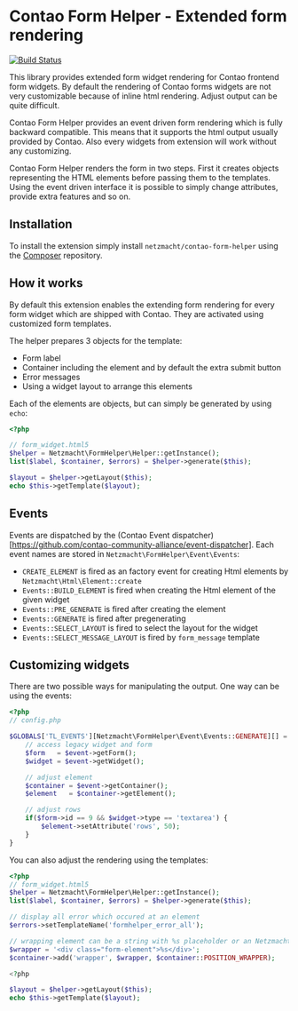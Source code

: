 Contao Form Helper - Extended form rendering
==================

[![Build Status](https://travis-ci.org/netzmacht/contao-form-helper.svg?branch=master)](https://travis-ci.org/netzmacht/contao-form-helper)

This library provides extended form widget rendering for Contao frontend form widgets. By default the rendering of
Contao forms widgets are not very customizable because of inline html rendering. Adjust output can be quite difficult.

Contao Form Helper provides an event driven form rendering which is fully backward compatible. This means that it
supports the html output usually provided by Contao. Also every widgets from extension will work without any customizing.

Contao Form Helper renders the form in two steps. First it creates objects representing the HTML elements before passing
them to the templates. Using the event driven interface it is possible to simply change attributes, provide extra features
and so on.

Installation
-----

To install the extension simply install `netzmacht/contao-form-helper` using the
[Composer](http://c-c-a.org/ueber-composer) repository.

How it works
-----

By default this extension enables the extending form rendering for every form widget which are shipped with Contao. They
are activated using customized form templates.

The helper prepares 3 objects for the template:
 * Form label
 * Container including the element and by default the extra submit button
 * Error messages
 * Using a widget layout to arrange this elements

Each of the elements are objects, but can simply be generated by using `echo`:

```php
<?php

// form_widget.html5
$helper = Netzmacht\FormHelper\Helper::getInstance();
list($label, $container, $errors) = $helper->generate($this);

$layout = $helper->getLayout($this);
echo $this->getTemplate($layout);

```

Events
----------

Events are dispatched by the (Contao Event dispatcher)[https://github.com/contao-community-alliance/event-dispatcher].
Each event names are stored in `Netzmacht\FormHelper\Event\Events`:
 * `CREATE_ELEMENT` is fired as an factory event for creating Html elements by `Netzmacht\Html\Element::create`
 * `Events::BUILD_ELEMENT` is fired when creating the Html element of the given widget
 * `Events::PRE_GENERATE` is fired after creating the element
 * `Events::GENERATE` is fired after pregenerating
 * `Events::SELECT_LAYOUT` is fired to select the layout for the widget
 * `Events::SELECT_MESSAGE_LAYOUT` is fired by `form_message` template


Customizing widgets
----------

There are two possible ways for manipulating the output. One way can be using the events:

```php
<?php
// config.php

$GLOBALS['TL_EVENTS'][Netzmacht\FormHelper\Event\Events::GENERATE][] = function(Netzmacht\FormHelper\Event\GenerateEvent $event) {
	// access legacy widget and form
	$form 	= $event->getForm();
	$widget = $event->getWidget();

	// adjust element
	$container = $event->getContainer();
	$element   = $container->getElement();

	// adjust rows
	if($form->id == 9 && $widget->type == 'textarea') {
		$element->setAttribute('rows', 50);
	}
}
```

You can also adjust the rendering using the templates:

```php
<?php
// form_widget.html5
$helper = Netzmacht\FormHelper\Helper::getInstance();
list($label, $container, $errors) = $helper->generate($this);

// display all error which occured at an element
$errors->setTemplateName('formhelper_error_all');

// wrapping element can be a string with %s placeholder or an Netzmacht\Html\Node object
$wrapper = '<div class="form-element">%s</div>';
$container->add('wrapper', $wrapper, $container::POSITION_WRAPPER);

<?php

$layout = $helper->getLayout($this);
echo $this->getTemplate($layout);